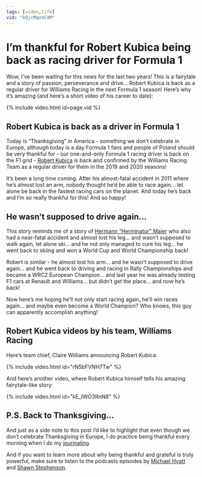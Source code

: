 ```yaml
---
tags: [video,life]
vid: "bQjcMqvVC4M"
---
```


# I’m thankful for Robert Kubica being back as racing driver for Formula 1

Wow, I’ve been waiting for this news for the last two years! This is a fairytale and a story of passion, perseverance and drive... Robert Kubica is back as a regular driver for Williams Racing in the next Formula 1 season! Here’s why it’s amazing (and here’s a short video of his career to date):

{% include video.html id=page.vid %}

<!--More-->

## Robert Kubica is back as a driver in Formula 1

Today is “Thanksgiving” in America - something we don’t celebrate in Europe, although today is a day Formula 1 fans and people of Poland should be very thankful for - our one-and-only Formula 1 racing driver is back on the F1 grid - [Robert Kubica](https://en.m.wikipedia.org/wiki/Robert_Kubica) is back and confirmed by the Williams Racing Team as a regular driver for them in the 2019 and 2020 seasons!

It’s been a long time coming. After his almost-fatal accident in 2011 where he’s almost lost an arm, nobody thought he’d be able to race again... let alone be back in the fastest racing cars on the planet. And today he’s back and I’m so really thankful for this! And so happy!

## He wasn’t supposed to drive again...

This story reminds me of a story of [Hermann “Herminator” Maier](https://en.m.wikipedia.org/wiki/Hermann_Maier) who also had a near-fatal accident and almost lost his leg... and wasn’t supposed to walk again, let alone ski... and he not only managed to cure his leg... he went back to skiing and won a World Cup and World Championship back!

Robert is similar - he almost lost his arm... and he wasn’t supposed to drive again... and he went back to driving and racing in Rally Championships and became a WRC2 European Champion... and last year he was already testing F1 cars at Renault and Williams... but didn’t get the place... and now he’s back!

Now here’s me hoping he’ll not only start racing again, he’ll win races again... and maybe even become a World Champion? Who knows, this guy can apparently accomplish anything!

## Robert Kubica videos by his team, Williams Racing

Here’s team chief, Claire Williams announcing Robert Kubica:

{% include video.html id="rN5bFVNH7Tw" %}

And here’s another video, where Robert Kubica himself tells his amazing fairytale-like story:

{% include video.html id="kE_IWO3RnN8" %}

## P.S. Back to Thanksgiving...

And just as a side note to this post I’d like to highlight that even though we don’t celebrate Thanksgiving in Europe, I do practice being thankful every morning when I do my [jourinaling](https://sliwinski.com/journal).

And if you want to learn more about why being thankful and grateful is truly powerful, make sure to listen to the podcasts episodes by [Michael Hyatt](https://michaelhyatt.com/podcast-gratitude-advantage/) and [Shawn Stephenson](https://themodelhealthshow.com/science-of-gratitude/).


[n]: https://michael.gratis/nozbe
[p]: /podcast